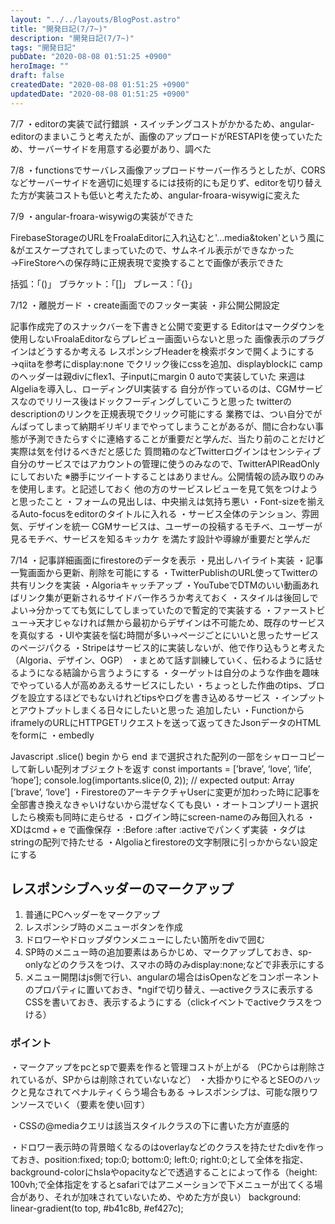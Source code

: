 ```yaml
---
layout: "../../layouts/BlogPost.astro"
title: "開発日記(7/7~)"
description: "開発日記(7/7~)"
tags: "開発日記"
pubDate: "2020-08-08 01:51:25 +0900"
heroImage: ""
draft: false
createdDate: "2020-08-08 01:51:25 +0900"
updatedDate: "2020-08-08 01:51:25 +0900"
---
```


7/7
・editorの実装で試行錯誤
・スイッチングコストがかかるため、angular-editorのままいこうと考えたが、画像のアップロードがRESTAPIを使っていたため、サーバーサイドを用意する必要があり、調べた

7/8
・functionsでサーバレス画像アップロードサーバー作ろうとしたが、CORSなどサーバーサイドを適切に処理するには技術的にも足りず、editorを切り替えた方が実装コストも低いと考えたため、angular-froara-wisywigに変えた

7/9
・angular-froara-wisywigの実装ができた

FirebaseStorageのURLをFroalaEditorに入れ込むと'...media&amp;token'という風に&がエスケープされてしまっていたので、サムネイル表示ができなかった
→FireStoreへの保存時に正規表現で変換することで画像が表示できた

括弧：「()」
ブラケット：「[]」
ブレース：「{}」

7/12
・離脱ガード
・create画面でのフッター実装
・非公開公開設定

記事作成完了のスナックバーを下書きと公開で変更する
Editorはマークダウンを使用しないFroalaEditorならプレビュー画面いらないと思った
画像表示のプラグインはどうするか考える
レスポンシブHeaderを検索ボタンで開くようにする
→qiitaを参考にdisplay:none でクリック後にcssを追加、displayblockに
campのヘッダーは親divにflex1、子inputにmargin 0 autoで実装していた
来週はAlgeliaを導入し、ローディングUI実装する
自分が作っているのは、CGMサービスなのでリリース後はドックフーディングしていこうと思った
twitterのdescriptionのリンクを正規表現でクリック可能にする
業務では、つい自分でがんばってしまって納期ギリギリまでやってしまうことがあるが、間に合わない事態が予測できたらすぐに連絡することが重要だと学んだ、当たり前のことだけど実際は気を付けるべきだと感じた
質問箱のなどTwitterログインはセンシティブ
自分のサービスではアカウントの管理に使うのみなので、TwitterAPIReadOnlyにしておいた
※勝手にツイートすることはありません。公開情報の読み取りのみを使用します。と記述しておく
他の方のサービスレビューを見て気をつけようと思ったこと
・フォームの見出しは、中央揃えは気持ち悪い
・Font-sizeを揃えるAuto-focusをeditorのタイトルに入れる
・サービス全体のテンション、雰囲気、デザインを統一
CGMサービスは、ユーザーの投稿するモチベ、ユーザーが見るモチベ、サービスを知るキッカケ
を満たす設計や導線が重要だと学んだ

7/14
・記事詳細画面にfirestoreのデータを表示
・見出しハイライト実装
・記事一覧画面から更新、削除を可能にする
・TwitterPublishのURL使ってTwitterの共有リンクを実装
・Algoriaキャッチアップ
・YouTubeでDTMのいい動画あればリンク集が更新されるサイドバー作ろうか考えておく
・スタイルは後回しでよい→分かってても気にしてしまっていたので暫定的で実装する
・ファーストビュー→天才じゃなければ無から最初からデザインは不可能ため、既存のサービスを真似する
・UIや実装を悩む時間が多い→ページごとにいいと思ったサービスのページパクる
・Stripeはサービス的に実装しないが、他で作り込もうと考えた（Algoria、デザイン、OGP）
・‪まとめて話す訓練していく、伝わるように話せるようになる‬結論から言うようにする
・ターゲットは自分のような作曲を趣味でやっている人が高めあえるサービスにしたい
・ちょっとした作曲のtips、ブログを設立するほどでもないけれどtipsやログを書き込めるサービス
・インプットとアウトプットしまくる日々にしたいと思った
追加したい
・FunctionからiframelyのURLにHTTPGETリクエストを送って返ってきたJsonデータのHTMLをformに
・embedly

Javascript .slice()
begin から end まで選択された配列の一部をシャローコピーして新しい配列オブジェクトを返す
const importants = [’brave’, ‘love’, ‘life’, ‘hope’];
console.log(importants.slice(0, 2));
// expected output: Array [’brave’, ‘love’]
・FirestoreのアーキテクチャUserに変更が加わった時に記事を全部書き換えなきゃいけないから混ぜなくても良い
・オートコンプリート選択したら検索も同時に走らせる
・ログイン時にscreen-nameのみ毎回入れる
・XDはcmd + e で画像保存
・:Before :after :activeでパンくず実装
・タグは stringの配列で持たせる
・Algoliaとfirestoreの文字制限に引っかからない設定にする

## レスポンシブヘッダーのマークアップ
1. 普通にPCヘッダーをマークアップ
2. レスポンシブ時のメニューボタンを作成
3. ドロワーやドロップダウンメニューにしたい箇所をdivで囲む
4. SP時のメニュー時の追加要素はあらかじめ、マークアップしておき、sp-onlyなどのクラスをつけ、スマホの時のみdisplay:none;などで非表示にする
5. メニュー開閉はjs側で行い、angularの場合はisOpenなどをコンポーネントのプロパティに置いておき、*ngifで切り替え、—activeクラスに表示するCSSを書いておき、表示するようにする（clickイベントでactiveクラスをつける）

### ポイント
・マークアップをpcとspで要素を作ると管理コストが上がる
（PCからは削除されているが、SPからは削除されていないなど）
・大掛かりにやるとSEOのハックと見なされてペナルティくらう場合もある
→レスポンシブは、可能な限りワンソースでいく（要素を使い回す）

・CSSの@mediaクエリは該当スタイルクラスの下に書いた方が直感的

・ドロワー表示時の背景暗くなるのはoverlayなどのクラスを持たせたdivを作っておき、position:fixed; top:0; bottom:0; left:0; right:0;として全体を指定、background-colorにhslaやopacityなどで透過することによって作る（height: 100vh;で全体指定をするとsafariではアニメーションで下メニューが出てくる場合があり、それが加味されていないため、やめた方が良い）
background: linear-gradient(to top, #b41c8b, #ef427c);
